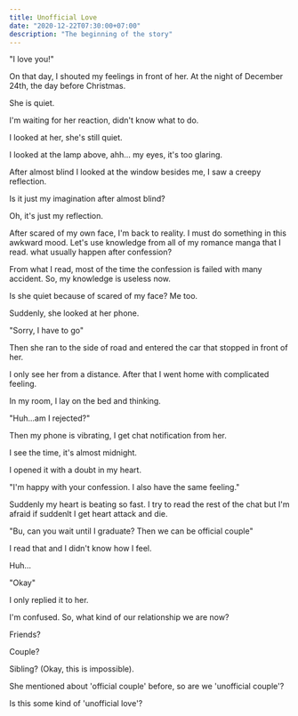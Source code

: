 ```yaml
---
title: Unofficial Love
date: "2020-12-22T07:30:00+07:00"
description: "The beginning of the story"
---
```


"I love you!"

On that day, I shouted my feelings in front of her. At the night of December
24th, the day before Christmas.

She is quiet.

I'm waiting for her reaction, didn't know what to do.

I looked at her, she's still quiet.

I looked at the lamp above, ahh... my eyes, it's too glaring.

After almost blind I looked at the window besides me, I saw a creepy reflection.

Is it just my imagination after almost blind?

Oh, it's just my reflection.

After scared of my own face, I'm back to reality. I must do something in this
awkward mood. Let's use knowledge from all of my romance manga that I read. what
usually happen after confession?

From what I read, most of the time the confession is failed with many accident.
So, my knowledge is useless now.

Is she quiet because of scared of my face? Me too.

Suddenly, she looked at her phone.

"Sorry, I have to go"

Then she ran to the side of road and entered the car that stopped in front of
her.

I only see her from a distance. After that I went home with complicated feeling.

In my room, I lay on the bed and thinking.

"Huh...am I rejected?"

Then my phone is vibrating, I get chat notification from her.

I see the time, it's almost midnight.

I opened it with a doubt in my heart.

"I'm happy with your confession. I also have the same feeling."

Suddenly my heart is beating so fast. I try to read the rest of the chat but I'm
afraid if suddenlt I get heart attack and die.

"Bu, can you wait until I graduate? Then we can be official couple"

I read that and I didn't know how I feel.

Huh...

"Okay"

I only replied it to her.

I'm confused. So, what kind of our relationship we are now?

Friends?

Couple?

Sibling? (Okay, this is impossible).

She mentioned about 'official couple' before, so are we 'unofficial couple'?

Is this some kind of 'unofficial love'?
